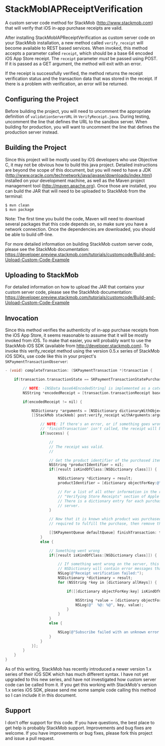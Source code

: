 StackMobIAPReceiptVerification
==============================

A custom server code method for StackMob (http://www.stackmob.com) that will verify that iOS in-app purchase receipts are valid.

After installing StackMobIAPReceiptVerification as custom server code on your StackMob installation, a new method called `verify_receipt` will become available to REST based services. When invoked, this method accepts a parameter called `receipt`, which should be a base 64 encoded iOS App Store receipt. The `receipt` parameter *must* be passed using POST. If it is passed as a GET argument, the method will exit with an error.

If the receipt is successfully verified, the method returns the receipt verification status and the transaction data that was stored in the receipt. If there is a problem with verification, an error will be returned.

Configuring the Project
-----------------------
Before building the project, you will need to uncomment the appropriate definition of `validationServerURL` in `VerifyReceipt.java`. During testing, uncomment the line that defines the URL to the sandbox server. When building for production, you will want to uncomment the line that defines the production server instead.

Building the Project
--------------------
Since this project will be mostly used by iOS developers who use Objective C, it may not be obvious how to build this java project. Detailed instructions are beyond the scope of this document, but you will need to have a JDK (http://www.oracle.com/technetwork/java/javase/downloads/index.html) installed on your development machine, as well as the Maven project management tool (http://maven.apache.org). Once those are installed, you can build the JAR that will need to be uploaded to StackMob from the terminal:

```
$ mvn clean
$ mvn package
```

Note: The first time you build the code, Maven will need to download several packages that this code depends on, so make sure you have a network connection. Once the dependencies are downloaded, you should be able to build off-line.

For more detailed information on building StackMob custom server code, please see the StackMob documentation: https://developer.preview.stackmob.com/tutorials/customcode/Build-and-Upload-Custom-Code-Example

Uploading to StackMob
---------------------
For detailed information on how to upload the JAR that contains your custom server code, please see the StackMob documentation: https://developer.preview.stackmob.com/tutorials/customcode/Build-and-Upload-Custom-Code-Example

Invocation
----------
Since this method verifies the authenticity of in-app purchase receipts from the iOS App Store, it seems reasonable to assume that it will be mostly invoked from iOS. To make that easier, you will probably want to use the StackMob iOS SDK (available from http://developer.stackmob.com). To invoke this verify_receipt method using the version 0.5.x series of StackMob iOS SDKs, use code like this in your project's `SKPaymentTransactionObserver`:

```objective-c
- (void) completeTransaction: (SKPaymentTransaction *)transaction {

    if(transaction.transactionState == SKPaymentTransactionStatePurchased) {

        // NOTE: -[NSData base64EncodedString] is implemented as a category, and is included in the StackMob iOS SDK.
        NSString *encodedReceipt = [transaction.transactionReceipt base64EncodedString];

        if(encodedReceipt != nil) {

            NSDictionary *arguments = [NSDictionary dictionaryWithObject:encodedReceipt forKey:@"receipt"];
            [[StackMob stackmob] post:verify_receipt withArguments:arguments andCallback:^(BOOL success, id result) {

                // NOTE: If there's an error, or if something goes wrong, just silently exit. As long as
                // 'finishTransaction' isn't called, the receipt will be processed eventually.
                if(success) {

                    //
                    // The receipt was valid.
                    //

                    // Get the product identifier of the purchased item.
                    NSString *productIdentifier = nil;
                    if([result isKindOfClass:[NSDictionary class]]) {

                        NSDictionary *dictionary = result;
                        productIdentifier = [dictionary objectForKey:@"product_id"];

                        // For a list of all other information in the returned NSDictionary, please see the
                        // "Verifying Store Receipts" section of Apple's In-App Purchase Programming Guide.
                        // There is a dictionary entry for each purchase info key returned by Apple's verification
                        // server.
                    }

                    // Now that it is known which product was purchased (from the product identifier), do whatever is
                    // required to fulfill the purchase, then remove the transaction from the payment queue.

                    [[SKPaymentQueue defaultQueue] finishTransaction: transaction];
                }
                else {

                    // Something went wrong
                    if([result isKindOfClass:[NSDictionary class]]) {

                        // If something went wrong on the server, this 'else' clause should be called. The returned
                        // NSDictionary will contain error messages that can be used for debugging.
                        NSLog(@"Receipt verification failed:");
                        NSDictionary *dictionary = result;
                        for (NSString *key in [dictionary allKeys]) {

                            if([[dictionary objectForKey:key] isKindOfClass:[NSString class]]) {

                                NSString *value = [dictionary objectForKey:key];
                                NSLog(@"  %@: %@", key, value);
                            }
                        }
                    }
                    else {

                        NSLog(@"Subscribe failed with an unknown error.");
                    }
                }
            }];
        }
    }
}
```

As of this writing, StackMob has recently introduced a newer version 1.x series of their iOS SDK which has much different syntax. I have not yet upgraded to this new series, and have not investigated how custom server code can be called from it. If you get this working with StackMob's version 1.x series iOS SDK, please send me some sample code calling this method so I can include it in this document.

Support
-------
I don't offer support for this code. If you have questions, the best place to get help is probably StackMob support. Improvements and bug fixes are welcome. If you have improvements or bug fixes, please fork this project and issue a pull request.